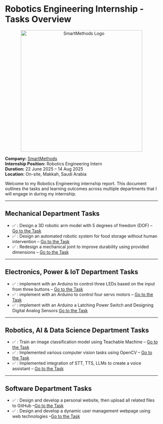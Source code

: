 # Robotics Engineering Internship - Tasks Overview

<p align="center">
  <img src="https://s-m.com.sa/smtc/td/assets/images/logo/logo.png" alt="SmartMethods Logo" width="400"/>
</p>

**Company:** [SmartMethods](https://s-m.com.sa/ar/index.html)   
**Internship Position:** Robotics Engineering Intern  
**Duration:** 22 June 2025 – 14 Aug 2025  
**Location:** On-site, Makkah, Saudi Arabia  

Welcome to my Robotics Engineering internship report. This document outlines the tasks and learning outcomes across multiple departments that I will engage in during my internship.

---

## Mechanical Department Tasks

- ✅ : Design a 3D robotic arm model with 5 degrees of freedom (DOF) – [Go to the Task](./Mechanical%20Department%20Tasks/Task-One)
- ✅ : Design an automated robotic system for food storage without human intervention – [Go to the Task](./Mechanical%20Department%20Tasks/Task-Two)
- ✅ : Redesign a mechanical joint to improve durability using provided dimensions  – [Go to the Task](./Mechanical%20Department%20Tasks/Task-Three)

---

## Electronics, Power & IoT Department Tasks

- ✅ : implement with an Arduino to control three LEDs based on the input from three buttons – [Go to the Task](./Electronics,%20Power%20Department%20and%20IOT/Task-One)
- ✅ : implement with an Arduino to control four servo motors – [Go to the Task](./Electronics,%20Power%20Department%20and%20IOT/Task-Two)
- ✅ : implement with an Arduino a Latching Power Switch and Designing Digital Analog Sensors [Go to the Task](./Electronics,%20Power%20Department%20and%20IOT/Task-Three)

---

## Robotics, AI & Data Science Department Tasks

- ✅ : Train an image classification model using Teachable Machine – [Go to the Task](./Robotics,%20AI%20and%20data%20science%20Department%20Tasks/Task-One)
- ✅ : Implemented various computer vision tasks using OpenCV – [Go to the Task](./Robotics,%20AI%20and%20data%20science%20Department%20Tasks/Task-Two)
- ✅ : Implemented integration of STT, TTS, LLMs to create a voice assistant – [Go to the Task](./Robotics,%20AI%20and%20data%20science%20Department%20Tasks/Task-Three)

---

## Software Department Tasks

- ✅ : Design and develop a personal website, then upload all related files to GitHub –[Go to the Task](./Software%20Department%20Tasks/Task-One)
- ✅ : Design and develop a dynamic user management webpage using web technologies –[Go to the Task](./Software%20Department%20Tasks/Task-Two)
